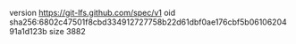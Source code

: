 version https://git-lfs.github.com/spec/v1
oid sha256:6802c47501f8cbd334912727758b22d61dbf0ae176cbf5b0610620491a1d123b
size 3882
